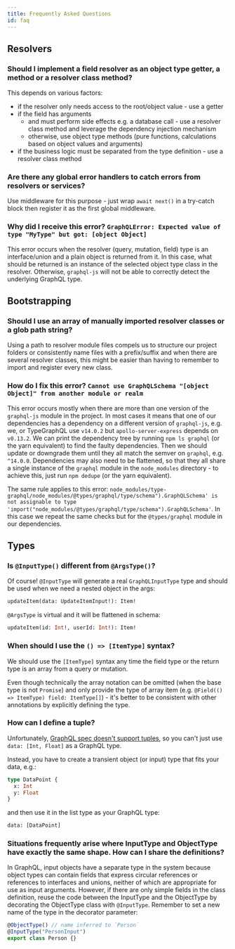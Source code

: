 ```yaml
---
title: Frequently Asked Questions
id: faq
---
```


## Resolvers

### Should I implement a field resolver as an object type getter, a method or a resolver class method?

This depends on various factors:

- if the resolver only needs access to the root/object value - use a getter
- if the field has arguments
  - and must perform side effects e.g. a database call - use a resolver class method and leverage the dependency injection mechanism
  - otherwise, use object type methods (pure functions, calculations based on object values and arguments)
- if the business logic must be separated from the type definition - use a resolver class method

### Are there any global error handlers to catch errors from resolvers or services?

Use middleware for this purpose - just wrap `await next()` in a try-catch block then register it as the first global middleware.

### Why did I receive this error? `GraphQLError: Expected value of type "MyType" but got: [object Object]`

This error occurs when the resolver (query, mutation, field) type is an interface/union and a plain object is returned from it.
In this case, what should be returned is an instance of the selected object type class in the resolver.
Otherwise, `graphql-js` will not be able to correctly detect the underlying GraphQL type.

## Bootstrapping

### Should I use an array of manually imported resolver classes or a glob path string?

Using a path to resolver module files compels us to structure our project folders or consistently name files with a prefix/suffix and when there are several resolver classes, this might be easier than having to remember to import and register every new class.

### How do I fix this error? `Cannot use GraphQLSchema "[object Object]" from another module or realm`

This error occurs mostly when there are more than one version of the `graphql-js` module in the project.
In most cases it means that one of our dependencies has a dependency on a different version of `graphql-js`, e.g. we, or TypeGraphQL use `v14.0.2` but `apollo-server-express` depends on `v0.13.2`.
We can print the dependency tree by running `npm ls graphql` (or the yarn equivalent) to find the faulty dependencies.
Then we should update or downgrade them until they all match the semver on `graphql`, e.g. `^14.0.0`.
Dependencies may also need to be flattened, so that they all share a single instance of the `graphql` module in the `node_modules` directory - to achieve this, just run `npm dedupe` (or the yarn equivalent).

The same rule applies to this error: `node_modules/type-graphql/node_modules/@types/graphql/type/schema").GraphQLSchema' is not assignable to type 'import("node_modules/@types/graphql/type/schema").GraphQLSchema'`.
In this case we repeat the same checks but for the `@types/graphql` module in our dependencies.

## Types

### Is `@InputType()` different from `@ArgsType()`?

Of course!
`@InputType` will generate a real `GraphQLInputType` type and should be used when we need a nested object in the args:

```graphql
updateItem(data: UpdateItemInput!): Item!
```

`@ArgsType` is virtual and it will be flattened in schema:

```graphql
updateItem(id: Int!, userId: Int!): Item!
```

### When should I use the `() => [ItemType]` syntax?

We should use the `[ItemType]` syntax any time the field type or the return type is an array from a query or mutation.

Even though technically the array notation can be omitted (when the base type is not `Promise`) and only provide the type of array item (e.g. `@Field(() => ItemType) field: ItemType[]`) - it's better to be consistent with other annotations by explicitly defining the type.

### How can I define a tuple?

Unfortunately, [GraphQL spec doesn't support tuples](https://github.com/graphql/graphql-spec/issues/423), so you can't just use `data: [Int, Float]` as a GraphQL type.

Instead, you have to create a transient object (or input) type that fits your data, e.g.:

```graphql
type DataPoint {
  x: Int
  y: Float
}
```

and then use it in the list type as your GraphQL type:

```graphql
data: [DataPoint]
```

### Situations frequently arise where InputType and ObjectType have exactly the same shape. How can I share the definitions?

In GraphQL, input objects have a separate type in the system because object types can contain fields that express circular references or references to interfaces and unions, neither of which are appropriate for use as input arguments.
However, if there are only simple fields in the class definition, reuse the code between the InputType and the ObjectType by decorating the ObjectType class with `@InputType`. Remember to set a new name of the type in the decorator parameter:

```typescript
@ObjectType() // name inferred to `Person`
@InputType("PersonInput")
export class Person {}
```
